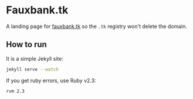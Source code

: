 # Fauxbank.tk

A landing page for [fauxbank.tk](https://www.fauxbank.tk/) so the `.tk` registry won't delete the domain.

## How to run

It is a simple Jekyll site:
```bash
jekyll serve --watch
```

If you get ruby errors, use Ruby v2.3:
```bash
rvm 2.3
```
